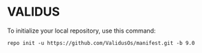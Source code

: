 VALIDUS
========

To initialize your local repository, use this command:

	repo init -u https://github.com/ValidusOs/manifest.git -b 9.0

